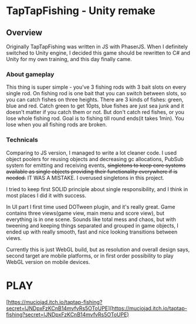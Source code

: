 # TapTapFishing - Unity remake
## Overview
Originally TapTapFishing was written in JS with PhaserJS.
When I definitely switched to Unity engine, I decided this game should be rewritten to C# and Unity for my own training, and this day finally came.
### About gameplay
This thing is super simple - you've 3 fishing rods with 3 bait slots on every single rod. On fishing rod is one bait that you can switch between slots, so you can catch fishes on three heights.
There are 3 kinds of fishes: green, blue and red.
Catch green to get 10pts, blue fishes are just sea junk and it doesn't matter if you catch them or not. But don't catch red fishes, or you lose whole fishing rod.
Goal is to fishing till round ends(it takes 1min).
You lose when you all fishing rods are broken.

### Technicals
Comparing to JS version, I managed to write a lot cleaner code.
I used object poolers for reusing objects and decreasing gc allocations, PubSub system for emitting and receiving events, ~~singletons to keep core systems available as single objects providing their functionality everywhere if is needed.~~  IT WAS A MISTAKE. I overused singletons in this project.

I tried to keep first SOLID principle about single responsibility, and I think in most places I did it with success.

In UI part I first time used DOTween plugin, and it's really great.
Game contains three views(game view, main menu and score view), but everything is in one scene.
Sounds like total mess and chaos, but with tweening and keeping things separated and grouped in game objects, I ended up with really smooth, fast and nice looking transitions between views.

Currently this is just WebGL build, but as resolution and overall design says, second target are mobile platforms, or in first order possibility to play WebGL version on mobile devices.

# PLAY
[https://muciojad.itch.io/taptap-fishing?secret=lJNDpxFzKCnB14mvfvRs5OToUPE](https://muciojad.itch.io/taptap-fishing?secret=lJNDpxFzKCnB14mvfvRs5OToUPE)
